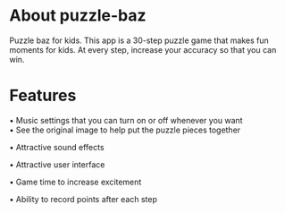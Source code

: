 # About puzzle-baz

Puzzle baz for kids. This app is a 30-step puzzle game that makes fun moments for kids. At every step, increase your accuracy so that you can win.

# Features
 
•	Music settings that you can turn on or off whenever you want                                                                                                    
•	See the original image to help put the puzzle pieces together

•	Attractive sound effects

•	Attractive user interface

•	Game time to increase excitement

•	Ability to record points after each step

